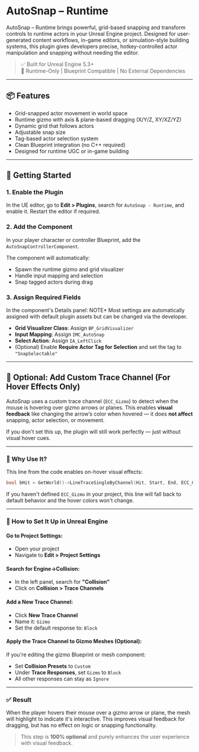 # AutoSnap – Runtime

AutoSnap – Runtime brings powerful, grid-based snapping and transform controls to runtime actors in your Unreal Engine project. Designed for user-generated content workflows, in-game editors, or simulation-style building systems, this plugin gives developers precise, hotkey-controlled actor manipulation and snapping without needing the editor.

> ✅ Built for Unreal Engine 5.3+  
> 🧩 Runtime-Only | Blueprint Compatible | No External Dependencies

---

## 📦 Features

- Grid-snapped actor movement in world space
- Runtime gizmo with axis & plane-based dragging (X/Y/Z, XY/XZ/YZ)
- Dynamic grid that follows actors
- Adjustable snap size
- Tag-based actor selection system
- Clean Blueprint integration (no C++ required)
- Designed for runtime UGC or in-game building

---

## 🚀 Getting Started

### 1. Enable the Plugin
In the UE editor, go to **Edit > Plugins**, search for `AutoSnap - Runtime`, and enable it. Restart the editor if required.

### 2. Add the Component
In your player character or controller Blueprint, add the `AutoSnapControllerComponent`.

The component will automatically:
- Spawn the runtime gizmo and grid visualizer
- Handle input mapping and selection
- Snap tagged actors during drag

### 3. Assign Required Fields

In the component's Details panel:
NOTE* Most settings are automatically assigned with default plugin assets but can be changed via the developer. 
- **Grid Visualizer Class**: Assign `BP_GridVisualizer`
- **Input Mapping**: Assign `IMC_AutoSnap` 
- **Select Action**: Assign `IA_LeftClick`
- (Optional) Enable **Require Actor Tag for Selection** and set the tag to `"SnapSelectable"`

---

## 🎯 Optional: Add Custom Trace Channel (For Hover Effects Only)

AutoSnap uses a custom trace channel (`ECC_Gizmo`) to detect when the mouse is hovering over gizmo arrows or planes. This enables **visual feedback** like changing the arrow’s color when hovered — it does **not affect** snapping, actor selection, or movement.

If you don't set this up, the plugin will still work perfectly — just without visual hover cues.

---

### 🔧 Why Use It?

This line from the code enables on-hover visual effects:
```cpp
bool bHit = GetWorld()->LineTraceSingleByChannel(Hit, Start, End, ECC_Gizmo, Params);
```

If you haven't defined `ECC_Gizmo` in your project, this line will fall back to default behavior and the hover colors won't change.

---

### 📝 How to Set It Up in Unreal Engine

#### Go to Project Settings:
- Open your project
- Navigate to **Edit > Project Settings**

#### Search for Engine->Collision:
- In the left panel, search for **"Collision"**
- Click on **Collision > Trace Channels**

#### Add a New Trace Channel:
- Click **New Trace Channel**
- Name it: `Gizmo`
- Set the default response to: `Block`

#### Apply the Trace Channel to Gizmo Meshes (Optional):
If you're editing the gizmo Blueprint or mesh component:
- Set **Collision Presets** to `Custom`
- Under **Trace Responses**, set `Gizmo` to `Block`
- All other responses can stay as `Ignore`

---

### ✅ Result

When the player hovers their mouse over a gizmo arrow or plane, the mesh will highlight to indicate it's interactive. This improves visual feedback for dragging, but has no effect on logic or snapping functionality.

> This step is **100% optional** and purely enhances the user experience with visual feedback.
